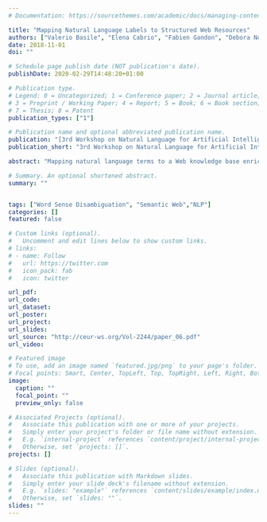 ```yaml
---
# Documentation: https://sourcethemes.com/academic/docs/managing-content/

title: "Mapping Natural Language Labels to Structured Web Resources"
authors: ["Valerio Basile", "Elena Cabrio", "Fabien Gandon", "Debora Nozza"]
date: 2018-11-01
doi: ""

# Schedule page publish date (NOT publication's date).
publishDate: 2020-02-29T14:48:20+01:00

# Publication type.
# Legend: 0 = Uncategorized; 1 = Conference paper; 2 = Journal article;
# 3 = Preprint / Working Paper; 4 = Report; 5 = Book; 6 = Book section;
# 7 = Thesis; 8 = Patent
publication_types: ["1"]

# Publication name and optional abbreviated publication name.
publication: "[3rd Workshop on Natural Language for Artificial Intelligence co-located @ AIxIA conference (NL4AI@AIxIA 2018)](https://aixia2018.fbk.eu/index.php/home/)"
publication_short: "3rd Workshop on Natural Language for Artificial Intelligence co-located @ AIxIA conference"

abstract: "Mapping natural language terms to a Web knowledge base enriches information systems without additional context, with new relations and properties from the Linked Open Data. In this paper we formally define such task, which is related to word sense disambiguation, named entity recognition and ontology matching. We provide a manually annotated dataset of labels linked to DBpedia as a gold standard for evaluation, and we use it to experiment with a number of methods, including a novel algorithm that leverages the specific characteristics of the mapping task. The empirical evidence confirms that general term mapping is a hard task, that cannot be easily solved by applying existing methods designed for related problems. However, incorporating NLP ideas such as representing the context and a proper treatment of multiword expressions can significantly boost the performance, in particular the coverage of the mapping. Our findings open up the challenge to find new ways of approaching term mapping to Web resources and bridging the gap between natural language and the Semantic Web."

# Summary. An optional shortened abstract.
summary: ""


tags: ["Word Sense Disambiguation", "Semantic Web","NLP"]
categories: []
featured: false

# Custom links (optional).
#   Uncomment and edit lines below to show custom links.
# links:
# - name: Follow
#   url: https://twitter.com
#   icon_pack: fab
#   icon: twitter

url_pdf: 
url_code: 
url_dataset:
url_poster:
url_project:
url_slides:
url_source: "http://ceur-ws.org/Vol-2244/paper_06.pdf"
url_video:

# Featured image
# To use, add an image named `featured.jpg/png` to your page's folder. 
# Focal points: Smart, Center, TopLeft, Top, TopRight, Left, Right, BottomLeft, Bottom, BottomRight.
image:
  caption: ""
  focal_point: ""
  preview_only: false

# Associated Projects (optional).
#   Associate this publication with one or more of your projects.
#   Simply enter your project's folder or file name without extension.
#   E.g. `internal-project` references `content/project/internal-project/index.md`.
#   Otherwise, set `projects: []`.
projects: []

# Slides (optional).
#   Associate this publication with Markdown slides.
#   Simply enter your slide deck's filename without extension.
#   E.g. `slides: "example"` references `content/slides/example/index.md`.
#   Otherwise, set `slides: ""`.
slides: ""
---
```

